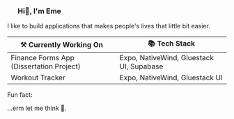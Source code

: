 <link rel="stylesheet" href="https://cdnjs.cloudflare.com/ajax/libs/bootstrap/5.3.8/css/bootstrap-grid.min.css" integrity="sha512-dOjUSaLkr6G2pwQ7ry9juX+iXw5602zg1kg8yH+guR3uSEidGyCnOEQnGlr7xwu/8WE+pVm1ZNqaIs5ETTIJQg==" crossorigin="anonymous" referrerpolicy="no-referrer" />

<div id="user-content-toc">
  <ul class="list-unstyled">
    <summary>
      <h3>Hi👋, I'm Eme</h3>
    </summary>
  </ul>
</div>

I like to build applications that makes people's lives that little bit easier.

<table class="table table-bordered table-striped">
  <thead>
    <tr>
      <th scope="col">⚒️ Currently Working On</th>
      <th scope="col">📚 Tech Stack</th>
    </tr>
  </thead>
  <tbody>
    <tr>
      <td>Finance Forms App (Dissertation Project)</td>
      <td>Expo, NativeWind, Gluestack UI, Supabase</td>
    </tr>
     <tr>
      <td>Workout Tracker</td>
      <td>Expo, NativeWind, Gluestack UI</td>
    </tr>
  </tbody>
</table>

Fun fact:

...erm let me think 🤔.
